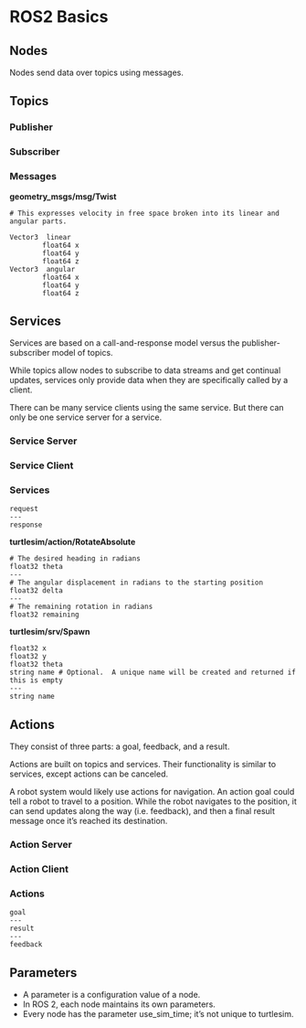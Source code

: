 # ROS2 Basics

## Nodes

Nodes send data over topics using messages.

## Topics

### Publisher

### Subscriber

### Messages

**geometry_msgs/msg/Twist**
```msg
# This expresses velocity in free space broken into its linear and angular parts.

Vector3  linear
        float64 x
        float64 y
        float64 z
Vector3  angular
        float64 x
        float64 y
        float64 z

```

## Services

Services are based on a call-and-response model versus the publisher-subscriber model of topics.

While topics allow nodes to subscribe to data streams and get continual updates, services only provide data when they are specifically called by a client.

There can be many service clients using the same service. But there can only be one service server for a service.

### Service Server

### Service Client

### Services

```srv
request
---
response
```

**turtlesim/action/RotateAbsolute**

```srv
# The desired heading in radians
float32 theta
---
# The angular displacement in radians to the starting position
float32 delta
---
# The remaining rotation in radians
float32 remaining
```

**turtlesim/srv/Spawn**
```srv
float32 x
float32 y
float32 theta
string name # Optional.  A unique name will be created and returned if this is empty
---
string name
```

## Actions

They consist of three parts: a goal, feedback, and a result.

Actions are built on topics and services. Their functionality is similar to services, except actions can be canceled.

A robot system would likely use actions for navigation. An action goal could tell a robot to travel to a position. While the robot navigates to the position, it can send updates along the way (i.e. feedback), and then a final result message once it’s reached its destination.

### Action Server

### Action Client

### Actions

```srv
goal
---
result
---
feedback
```

## Parameters

- A parameter is a configuration value of a node.
- In ROS 2, each node maintains its own parameters.
- Every node has the parameter use_sim_time; it’s not unique to turtlesim.